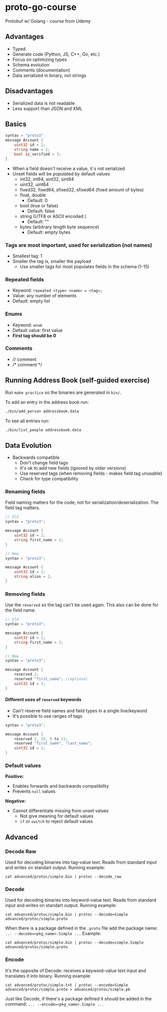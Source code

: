 # proto-go-course
Protobuf w/ Golang - course from Udemy

## Advantages

- Typed
- Generate code (Python, JS, C++, Go, etc.)
- Focus on optimizing types
- Schema evolution
- Comments (documentation)
- Data serialized in binary, not strings

## Disadvantages

- Serialized data is not readable
- Less support than JSON and XML

## Basics

```go
syntax = "proto3"
message Account {
    uint32 id = 1;
    string name = 2;
    bool is_verified = 3;
}
```

- When a field doesn't receive a value, it´s not serialized
- Unset fields will be populated by default values
  - int32, int64, sint32, sint64
  - uint32, uint64
  - fixed32, fixed64, sfixed32, sfixed64 (fixed amount of bytes)
  - float, double
    - Default: 0
  - bool (true or false)
    - Default: false
  - string (UTF8 or ASCII encoded )
    - Default: ""
  - bytes (arbitrary length byte sequence)
    - Default: empty bytes

### Tags are most important, used for serialization (not names)

- Smallest tag: 1
- Smaller the tag is, smaller the payload
  - Use smaller tags for most populates fields in the schema (1-15)

### Repeated fields

- Keyword: `repeated <type> <name> = <tag>;`
- Value: any number of elements
- Default: empty list

### Enums

- Keyword: `enum`
- Default value: first value
- **First tag should be 0**

### Comments

- // comment
- /\* comment \*/

## Running Address Book (self-guided exercise)

Run `make practice` so the binaries are generated in `bin/`.

To add an entry in the address book run:

```bash
./bin/add_person addressbook.data
```

To see all entries run:

```bash
./bin/list_people addressbook.data
```

## Data Evolution

- Backwards compatible
  - Don't change field tags
  - It's ok to add new fields (ignored by older versions)
  - Use reserved tags (when removing fields - makes field tag unusable)
  - Check for type compatibility

### Renaming fields

Field naming matters for the code, not for serialization/deserialization. The field tag matters.

```go
// Old
syntax = "proto3";

message Account {
    uint32 id = 1;
    string first_name = 2;
}
```

```go
// New
syntax = "proto3";

message Account {
    uint32 id = 1;
    string alias = 2;
}
```

### Removing fields

Use the `reserved` so the tag can't be used again. This also can be done for the field name.

```go
// Old
syntax = "proto3";

message Account {
    uint32 id = 1;
    string first_name = 2;
}
```

```go
// New
syntax = "proto3";

message Account {
    reserved 2;
    reserved "first_name"; //optional
    uint32 id = 1;
}
```

#### Different uses of `reserved` keywords

- Can't reserve field names and field types in a single line/keyword
- It's possible to use ranges of tags

```go
syntax = "proto3";

message Account {
    reserved 2, 15, 9 to 11;
    reserved "first_name", "last_name";
    uint32 id = 1;
}
```

### Default values

**Positive:**

- Enables forwards and backwards compatibility
- Prevents `null` values

**Negative:**

- Cannot differentiate missing from unset values
  - Not give meaning for default values
  - `if` or `switch` to reject default values

## Advanced

### Decode Raw

Used for decoding binaries into tag-value text. Reads from standard input and writes on standart output.
Running example:

`cat advanced/protoc/simple.bin | protoc --decode_raw`

### Decode

Used for decoding binaries into keyword-value text. Reads from standard input and writes on standart output.
Running example:

`cat advanced/protoc/simple.bin | protoc --decode=Simple advanced/protoc/simple.proto`

When there is a package defined in the `.proto` file add the package name: `... --decode=<pkg_name>.Simple ...`
Example:

`cat advanced/protoc/simple.bin | protoc --decode=simple.Simple advanced/protoc/simple.proto`

### Encode

It's the opposite of Decode: receives a keyword-value text input and translates it into binary.
Running example:

`cat advanced/protoc/simple.txt | protoc --encode=Simple advanced/protoc/simple.proto > advanced/protoc/simple.pb`

Just like Decode, if there's a package defined it should be added in the command: `... --encode=<pkg_name>.Simple ...`

